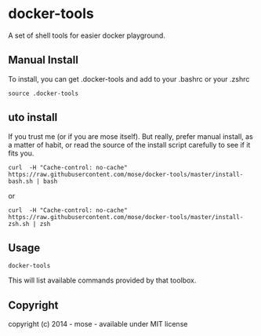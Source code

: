 docker-tools
============

A set of shell tools for easier docker playground.

Manual Install
---------------

To install, you can get .docker-tools and add to your .bashrc or your .zshrc

    source .docker-tools

uto install
---------------

If you trust me (or if you are mose itself). But really, prefer manual install, as a matter of habit, or read the source of the install script carefully to see if it fits you.

    curl  -H "Cache-control: no-cache" https://raw.githubusercontent.com/mose/docker-tools/master/install-bash.sh | bash

or

    curl  -H "Cache-control: no-cache" https://raw.githubusercontent.com/mose/docker-tools/master/install-zsh.sh | zsh


Usage
------------

    docker-tools

This will list available commands provided by that toolbox.


Copyright
-------------

copyright (c) 2014 - mose - available under MIT license
